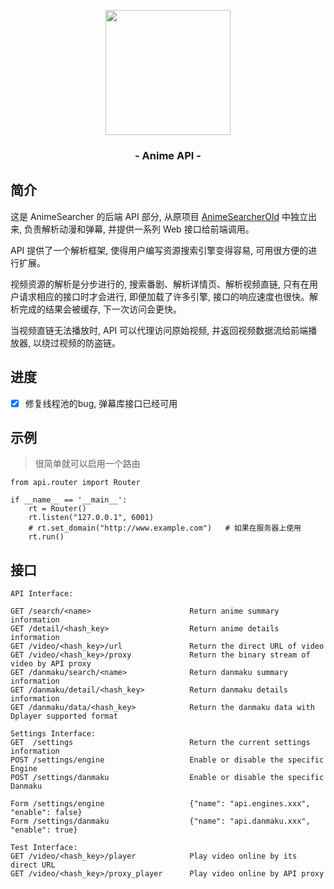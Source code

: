 <p align="center"><img src="https://ae01.alicdn.com/kf/U150c6f229b47468781c941fdd80545eak.png" width="200"></p>
<h3 align="center">- Anime API -</h3>

## 简介

这是 AnimeSearcher 的后端 API 部分, 从原项目 [AnimeSearcherOld](https://github.com/zaxtyson/AnimeSearcherOld)
中独立出来, 负责解析动漫和弹幕, 并提供一系列 Web 接口给前端调用。

API 提供了一个解析框架, 使得用户编写资源搜索引擎变得容易, 可用很方便的进行扩展。

视频资源的解析是分步进行的, 搜索番剧、解析详情页、解析视频直链, 只有在用户请求相应的接口时才会进行,
即便加载了许多引擎, 接口的响应速度也很快。解析完成的结果会被缓存, 下一次访问会更快。

当视频直链无法播放时, API 可以代理访问原始视频, 并返回视频数据流给前端播放器, 以绕过视频的防盗链。


## 进度

- [x] 修复线程池的bug, 弹幕库接口已经可用

## 示例

> 很简单就可以启用一个路由

```
from api.router import Router

if __name__ == '__main__':
    rt = Router()
    rt.listen("127.0.0.1", 6001)
    # rt.set_domain("http://www.example.com")   # 如果在服务器上使用
    rt.run()
```

## 接口
```
API Interface:

GET /search/<name>                      Return anime summary information
GET /detail/<hash_key>                  Return anime details information
GET /video/<hash_key>/url               Return the direct URL of video
GET /video/<hash_key>/proxy             Return the binary stream of video by API proxy
GET /danmaku/search/<name>              Return danmaku summary information
GET /danmaku/detail/<hash_key>          Return danmaku details information
GET /danmaku/data/<hash_key>            Return the danmaku data with Dplayer supported format

Settings Interface:
GET  /settings                          Return the current settings information
POST /settings/engine                   Enable or disable the specific Engine
POST /settings/danmaku                  Enable or disable the specific Danmaku

Form /settings/engine                   {"name": "api.engines.xxx", "enable": false}
Form /settings/danmaku                  {"name": "api.danmaku.xxx", "enable": true}

Test Interface:
GET /video/<hash_key>/player            Play video online by its direct URL
GET /video/<hash_key>/proxy_player      Play video online by API proxy
```